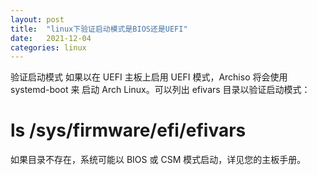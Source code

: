 ```yaml
---
layout: post
title:  "linux下验证启动模式是BIOS还是UEFI"
date:   2021-12-04
categories: linux
---
```

验证启动模式
如果以在 UEFI 主板上启用 UEFI 模式，Archiso 将会使用 systemd-boot 来 启动 Arch Linux。可以列出 efivars 目录以验证启动模式：

# ls /sys/firmware/efi/efivars
如果目录不存在，系统可能以 BIOS 或 CSM 模式启动，详见您的主板手册。